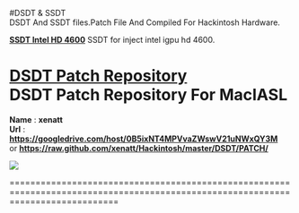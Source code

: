 #DSDT & SSDT     
DSDT And SSDT files.Patch File And Compiled For Hackintosh Hardware.   



**[SSDT Intel HD 4600](https://raw.github.com/xenatt/Hackintosh/master/DSDT/SSDT-IGPU-HD4600.aml)** 
SSDT for  inject intel igpu hd 4600.    
    

**[DSDT Patch Repository](/PATCH/)**    
DSDT Patch Repository For MacIASL   
================================================================================================================================= 
**Name** :   **xenatt**   
**Url**  :   **https://googledrive.com/host/0B5ixNT4MPVvaZWswV21uNWxQY3M**   
			 or **https://raw.github.com/xenatt/Hackintosh/master/DSDT/PATCH/**


![](https://googledrive.com/host/0B5ixNT4MPVvaZWswV21uNWxQY3M/img.png)

=================================================================================================================================
